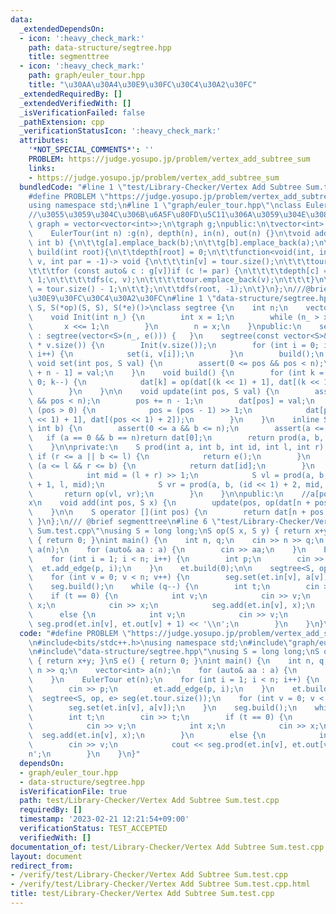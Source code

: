 ```yaml
---
data:
  _extendedDependsOn:
  - icon: ':heavy_check_mark:'
    path: data-structure/segtree.hpp
    title: segmenttree
  - icon: ':heavy_check_mark:'
    path: graph/euler_tour.hpp
    title: "\u30AA\u30A4\u30E9\u30FC\u30C4\u30A2\u30FC"
  _extendedRequiredBy: []
  _extendedVerifiedWith: []
  _isVerificationFailed: false
  _pathExtension: cpp
  _verificationStatusIcon: ':heavy_check_mark:'
  attributes:
    '*NOT_SPECIAL_COMMENTS*': ''
    PROBLEM: https://judge.yosupo.jp/problem/vertex_add_subtree_sum
    links:
    - https://judge.yosupo.jp/problem/vertex_add_subtree_sum
  bundledCode: "#line 1 \"test/Library-Checker/Vertex Add Subtree Sum.test.cpp\"\n\
    #define PROBLEM \"https://judge.yosupo.jp/problem/vertex_add_subtree_sum\"\n#include<bits/stdc++.h>\n\
    using namespace std;\n#line 1 \"graph/euler_tour.hpp\"\nclass EulerTour {\n\t\
    //\u3055\u3059\u304C\u306B\u6A5F\u80FD\u5C11\u306A\u3059\u304E\u308B?\n\tusing\
    \ graph = vector<vector<int>>;\n\tgraph g;\npublic:\n\tvector<int> in, out, depth,tour;\n\
    \    EulerTour(int n) :g(n), depth(n), in(n), out(n) {}\n\tvoid add_edge(int a,\
    \ int b) {\n\t\tg[a].emplace_back(b);\n\t\tg[b].emplace_back(a);\n\t}\n\n\tvoid\
    \ build(int root){\n\t\tdepth[root] = 0;\n\t\tfunction<void(int, int)> dfs = [&](int\
    \ v, int par = -1)-> void {\n\t\t\tin[v] = tour.size();\n\t\t\ttour.emplace_back(v);\n\
    \t\t\tfor (const auto& c : g[v])if (c != par) {\n\t\t\t\tdepth[c] = depth[v] +\
    \ 1;\n\t\t\t\tdfs(c, v);\n\t\t\t\ttour.emplace_back(v);\n\t\t\t}\n\t\t\tout[v]\
    \ = tour.size() - 1;\n\t\t};\n\t\tdfs(root, -1);\n\t}\n};\n///@brief \u30AA\u30A4\
    \u30E9\u30FC\u30C4\u30A2\u30FC\n#line 1 \"data-structure/segtree.hpp\"\ntemplate<class\
    \ S, S(*op)(S, S), S(*e)()>\nclass segtree {\n    int n;\n    vector<S> dat;\n\
    \    void Init(int n_) {\n        int x = 1;\n        while (n_ > x) {\n     \
    \       x <<= 1;\n        }\n        n = x;\n    }\npublic:\n    segtree(int n_)\
    \ : segtree(vector<S>(n_, e())) {   }\n    segtree(const vector<S>& v) :dat(4\
    \ * v.size()) {\n        Init(v.size());\n        for (int i = 0; i < v.size();\
    \ i++) {\n            set(i, v[i]);\n        }\n        build();\n    }\n    inline\
    \ void set(int pos, S val) {\n        assert(0 <= pos && pos < n);\n        dat[pos\
    \ + n - 1] = val;\n    }\n    void build() {\n        for (int k = n - 2; k >=\
    \ 0; k--) {\n            dat[k] = op(dat[(k << 1) + 1], dat[(k << 1) + 2]);\n\
    \        }\n    }\n\n    void update(int pos, S val) {\n        assert(0 <= pos\
    \ && pos < n);\n        pos += n - 1;\n        dat[pos] = val;\n        while\
    \ (pos > 0) {\n            pos = (pos - 1) >> 1;\n            dat[pos] = op(dat[(pos\
    \ << 1) + 1], dat[(pos << 1) + 2]);\n        }\n    }\n    inline S prod(int a,\
    \ int b) {\n        assert(0 <= a && b <= n);\n        assert(a <= b);\n     \
    \   if (a == 0 && b == n)return dat[0];\n        return prod(a, b, 0, 0, n);\n\
    \    }\n\nprivate:\n    S prod(int a, int b, int id, int l, int r) {\n       \
    \ if (r <= a || b <= l) {\n            return e();\n        }\n        else if\
    \ (a <= l && r <= b) {\n            return dat[id];\n        }\n        else {\n\
    \            int mid = (l + r) >> 1;\n            S vl = prod(a, b, (id << 1)\
    \ + 1, l, mid);\n            S vr = prod(a, b, (id << 1) + 2, mid, r);\n     \
    \       return op(vl, vr);\n        }\n    }\n\npublic:\n    //a[pos] <- a[pos]\u30FB\
    x\n    void add(int pos, S x) {\n        update(pos, op(dat[n + pos - 1], x));\n\
    \    }\n\n    S operator [](int pos) {\n        return dat[n + pos - 1];\n   \
    \ }\n};\n/// @brief segmenttree\n#line 6 \"test/Library-Checker/Vertex Add Subtree\
    \ Sum.test.cpp\"\nusing S = long long;\nS op(S x, S y) { return x+y; }\nS e()\
    \ { return 0; }\nint main() {\n    int n, q;\n    cin >> n >> q;\n    vector<int>\
    \ a(n);\n    for (auto& aa : a) {\n        cin >> aa;\n    }\n    EulerTour et(n);\n\
    \    for (int i = 1; i < n; i++) {\n        int p;\n        cin >> p;\n      \
    \  et.add_edge(p, i);\n    }\n    et.build(0);\n\n    segtree<S, op, e> seg(et.tour.size());\n\
    \    for (int v = 0; v < n; v++) {\n        seg.set(et.in[v], a[v]);\n    }\n\
    \    seg.build();\n    while (q--) {\n        int t;\n        cin >> t;\n    \
    \    if (t == 0) {\n            int v;\n            cin >> v;\n            int\
    \ x;\n            cin >> x;\n            seg.add(et.in[v], x);\n        }\n  \
    \      else {\n            int v;\n            cin >> v;\n            cout <<\
    \ seg.prod(et.in[v], et.out[v] + 1) << '\\n';\n        }\n    }\n}\n"
  code: "#define PROBLEM \"https://judge.yosupo.jp/problem/vertex_add_subtree_sum\"\
    \n#include<bits/stdc++.h>\nusing namespace std;\n#include\"graph/euler_tour.hpp\"\
    \n#include\"data-structure/segtree.hpp\"\nusing S = long long;\nS op(S x, S y)\
    \ { return x+y; }\nS e() { return 0; }\nint main() {\n    int n, q;\n    cin >>\
    \ n >> q;\n    vector<int> a(n);\n    for (auto& aa : a) {\n        cin >> aa;\n\
    \    }\n    EulerTour et(n);\n    for (int i = 1; i < n; i++) {\n        int p;\n\
    \        cin >> p;\n        et.add_edge(p, i);\n    }\n    et.build(0);\n\n  \
    \  segtree<S, op, e> seg(et.tour.size());\n    for (int v = 0; v < n; v++) {\n\
    \        seg.set(et.in[v], a[v]);\n    }\n    seg.build();\n    while (q--) {\n\
    \        int t;\n        cin >> t;\n        if (t == 0) {\n            int v;\n\
    \            cin >> v;\n            int x;\n            cin >> x;\n          \
    \  seg.add(et.in[v], x);\n        }\n        else {\n            int v;\n    \
    \        cin >> v;\n            cout << seg.prod(et.in[v], et.out[v] + 1) << '\\\
    n';\n        }\n    }\n}"
  dependsOn:
  - graph/euler_tour.hpp
  - data-structure/segtree.hpp
  isVerificationFile: true
  path: test/Library-Checker/Vertex Add Subtree Sum.test.cpp
  requiredBy: []
  timestamp: '2023-02-21 12:21:54+09:00'
  verificationStatus: TEST_ACCEPTED
  verifiedWith: []
documentation_of: test/Library-Checker/Vertex Add Subtree Sum.test.cpp
layout: document
redirect_from:
- /verify/test/Library-Checker/Vertex Add Subtree Sum.test.cpp
- /verify/test/Library-Checker/Vertex Add Subtree Sum.test.cpp.html
title: test/Library-Checker/Vertex Add Subtree Sum.test.cpp
---
```

